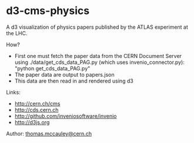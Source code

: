 d3-cms-physics
==============

A d3 visualization of physics papers published by the ATLAS experiment at the LHC.

How?

* First one must fetch the paper data from the CERN Document Server using ./data/get_cds_data_PAG.py
(which uses invenio_connector.py): "python get_cds_data_PAG.py" 
* The paper data are output to papers.json
* This data are then read in and rendered using d3

Links:
* http://cern.ch/cms
* http://cds.cern.ch
* http://github.com/inveniosoftware/invenio
* http://d3js.org

Author:
thomas.mccauley@cern.ch




